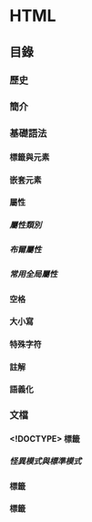 # HTML

## 目錄

### 歷史

### 簡介

### 基礎語法

#### 標籤與元素
#### 嵌套元素

#### 屬性
##### 屬性類別
##### 布爾屬性
##### 常用全局屬性

#### 空格
#### 大小寫
#### 特殊字符
#### 註解
#### 語義化

### 文檔

#### <!DOCTYPE> 標籤
##### 怪異模式與標準模式

#### <html> 標籤

#### <head> 標籤
##### <title> 標籤
##### <script> 標籤
##### <noscript> 標籤
##### <link> 標籤
##### <style> 標籤
##### <base> 標籤
##### <meta> 標籤

#### <body> 標籤
##### 元素類別
  
##### 佈局

###### <header> 標籤
###### <nav> 標籤
###### <main> 標籤
###### <article> 標籤 
###### <section> 標籤
###### <aside> 標籤
###### <footer> 標籤
  
###### <div> 標籤
###### <span> 標籤
  
#### 文字
##### 標題
##### 段落
##### 換行
##### 分隔
##### 清單
##### 引文
##### 代碼塊
##### 其他

#### 鏈接

#### 表格

#### 表單
##### 表格提交
##### 表格驗證
##### 文件上傳
